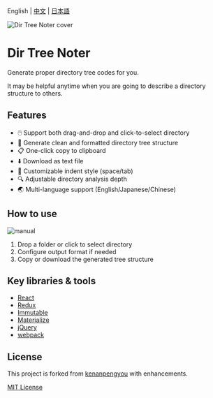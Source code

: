 English | [中文](https://github.com/aoguai/dir-tree-noter/tree/master/docs/README_zh.md) | [日本語](https://github.com/aoguai/dir-tree-noter/tree/master/docs/README_ja.md)

![Dir Tree Noter cover](https://raw.githubusercontent.com/aoguai/dir-tree-noter/master/intro/dir_tree_noter_cover.png)

# Dir Tree Noter
Generate proper directory tree codes for you. 

It may be helpful anytime when you are going to describe a directory structure to others.

## Features

- 🖱️ Support both drag-and-drop and click-to-select directory
- 🌳 Generate clean and formatted directory tree structure
- 📋 One-click copy to clipboard
- ⬇️ Download as text file
- 🔧 Customizable indent style (space/tab)
- 🔍 Adjustable directory analysis depth
- 🌏 Multi-language support (English/Japanese/Chinese)

## How to use

![manual](https://raw.githubusercontent.com/aoguai/dir-tree-noter/master/intro/manual.png)

1. Drop a folder or click to select directory
2. Configure output format if needed
3. Copy or download the generated tree structure

## Key libraries & tools

* [React](https://facebook.github.io/react/)
* [Redux](http://redux.js.org/)
* [Immutable](http://facebook.github.io/immutable-js/)
* [Materialize](http://materializecss.com/)
* [jQuery](https://jquery.com/)
* [webpack](http://webpack.github.io/)

## License

This project is forked from [kenanpengyou](https://github.com/kenanpengyou/dir-tree-noter) with enhancements.

[MIT License](https://github.com/aoguai/dir-tree-noter/blob/master/LICENSE)
